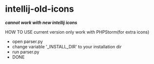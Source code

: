 intellij-old-icons
==================

***cannot work with new intellij icons***

HOW TO USE
current version only work with PHPStorm(for extra icons)

 - open parser.py
 - change variable '_INSTALL_DIR' to your installation dir
 - run parser.py
 - DONE
